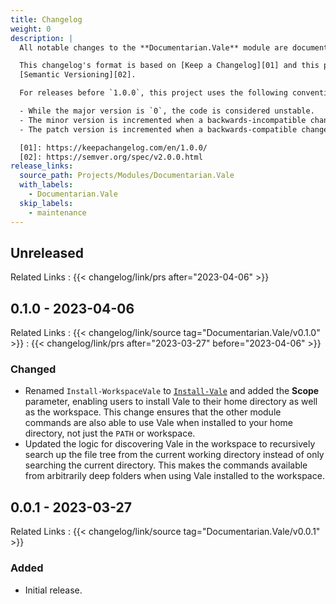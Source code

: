 ```yaml
---
title: Changelog
weight: 0
description: |
  All notable changes to the **Documentarian.Vale** module are documented in this file.

  This changelog's format is based on [Keep a Changelog][01] and this project adheres to
  [Semantic Versioning][02].

  For releases before `1.0.0`, this project uses the following convention:

  - While the major version is `0`, the code is considered unstable.
  - The minor version is incremented when a backwards-incompatible change is introduced.
  - The patch version is incremented when a backwards-compatible change or bug fix is introduced.

  [01]: https://keepachangelog.com/en/1.0.0/
  [02]: https://semver.org/spec/v2.0.0.html
release_links:
  source_path: Projects/Modules/Documentarian.Vale
  with_labels:
    - Documentarian.Vale
  skip_labels:
    - maintenance
---
```


## Unreleased

Related Links
: {{< changelog/link/prs after="2023-04-06" >}}

## 0.1.0 - 2023-04-06

Related Links
: {{< changelog/link/source tag="Documentarian.Vale/v0.1.0" >}}
: {{< changelog/link/prs after="2023-03-27" before="2023-04-06" >}}

### Changed

- Renamed `Install-WorkspaceVale` to [`Install-Vale`] and added the **Scope** parameter, enabling
  users to install Vale to their home directory as well as the workspace. This change ensures that
  the other module commands are also able to use Vale when installed to your home directory, not
  just the `PATH` or workspace.
- Updated the logic for discovering Vale in the workspace to recursively search up the file tree
  from the current working directory instead of only searching the current directory. This makes
  the commands available from arbitrarily deep folders when using Vale installed to the workspace.

## 0.0.1 - 2023-03-27

Related Links
: {{< changelog/link/source tag="Documentarian.Vale/v0.0.1" >}}

### Added

- Initial release.

<!-- Link Reference Definitions -->
[`Install-Vale`]: /modules/vale/reference/cmdlets/install-vale
